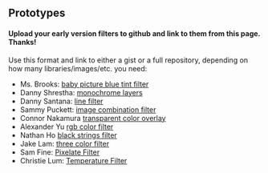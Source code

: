 ## Prototypes
#### Upload your early version filters to github and link to them from this page. Thanks!

Use this format and link to either a gist or a full repository, depending on how many libraries/images/etc. you need:

* Ms. Brooks: [baby picture blue tint filter](https://github.com/lizzybrooks/pixelsProject)
* Danny Shrestha: [monochrome layers](https://gist.github.com/noidea5/0f847e59e869104259aa599991463d56)
* Danny Santana: [line filter](https://gist.github.com/zootsuitproductions/f72d92604fc29f57720854c1792de4ee)
* Sammy Puckett: [image combination filter](https://gist.github.com/sammypuckett/e7780bf3cdbd4d5737fa7081919364b0)
* Connor Nakamura [transparent color overlay](https://gist.github.com/connornakamura/07c79f79a78046d1fba9fae9983e4e0e)
* Alexander Yu [rgb color filter](https://gist.github.com/0AYU0/d66cd148075fe8ef30ea6883e97d319b)
* Nathan Ho [black strings filter](https://github.com/thetrustedwizard/LineArtFilter)
* Jake Lam: [three color filter](https://gist.github.com/jakelamjakelam/c1ae83aaf6d6e35f0ace0b8419636821)
* Sam Fine: [Pixelate Filter](https://gist.github.com/SamTheManSam/c8c33e9be04eccb79923497cc2c33c8e)
* Christie Lum: [Temperature Filter](https://github.com/Chr1sL/PixelProjectDraft/blob/master/sketch2.js)
